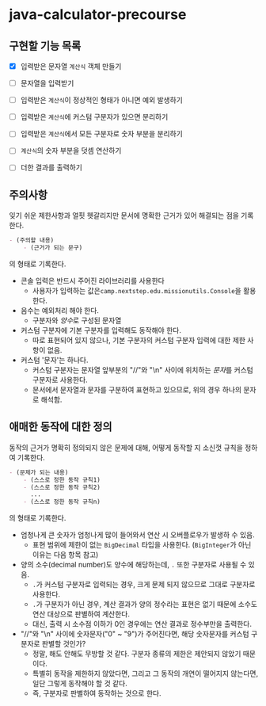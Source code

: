 # java-calculator-precourse

## 구현할 기능 목록

- [x] 입력받은 문자열 `계산식` 객체 만들기
- [ ] 문자열을 입력받기
- [ ] 입력받은 `계산식`이 정상적인 형태가 아니면 예외 발생하기
- [ ] 입력받은 `계산식`에 커스텀 구분자가 있으면 분리하기
- [ ] 입력받은 `계산식`에서 모든 구분자로 숫자 부분을 분리하기
- [ ] `계산식`의 숫자 부분을 덧셈 연산하기
- [ ] 더한 결과를 출력하기


## 주의사항
잊기 쉬운 제한사항과 얼핏 헷갈리지만 문서에 명확한 근거가 있어 해결되는 점을 기록한다.  
```markdown
- (주의할 내용)
    - (근거가 되는 문구)
```
의 형태로 기록한다.  

- 콘솔 입력은 반드시 주어진 라이브러리를 사용한다
  - 사용자가 입력하는 값은`camp.nextstep.edu.missionutils.Console`을 활용한다.
- 음수는 예외처리 해야 한다.
  - 구분자와 *양수*로 구성된 문자열
- 커스텀 구분자에 기본 구분자를 입력해도 동작해야 한다.
  - 따로 표현되어 있지 않으나, 기본 구분자의 커스텀 구분자 입력에 대한 제한 사항이 없음.
- 커스텀 '문자'는 하나다.
  - 커스텀 구분자는 문자열 앞부분의 "//"와 "\n" 사이에 위치하는 *문자*를 커스텀 구분자로 사용한다.
  - 문서에서 문자열과 문자를 구분하여 표현하고 있으므로, 위의 경우 하나의 문자로 해석함.

## 애매한 동작에 대한 정의
동작의 근거가 명확히 정의되지 않은 문제에 대해, 어떻게 동작할 지 소신껏 규칙을 정하여 기록한다.  
```markdown
- (문제가 되는 내용)
    - (스스로 정한 동작 규칙1)
    - (스스로 정한 동작 규칙2)
      ...
    - (스스로 정한 동작 규칙n)
```
의 형태로 기록한다.

- 엄청나게 큰 숫자가 엄청나게 많이 들어와서 연산 시 오버플로우가 발생하 수 있음.
  - 표현 범위에 제한이 없는 `BigDecimal` 타입을 사용한다. (`BigInteger`가 아닌 이유는 다음 항목 참고)
- 양의 소수(decimal number)도 양수에 해당하는데, `.` 또한 구분자로 사용될 수 있음.
  - `.`가 커스텀 구분자로 입력되는 경우, 크게 문제 되지 않으므로 그대로 구분자로 사용한다.
  - `.`가 구분자가 아닌 경우, 계산 결과가 양의 정수라는 표현은 없기 때문에 소수도 연산 대상으로 판별하여 계산한다. 
  - 대신, 출력 시 소수점 이하가 0인 경우에는 연산 결과로 정수부만을 출력한다.
- "//"와 "\n" 사이에 숫자문자("0" ~ "9")가 주어진다면, 해당 숫자문자를 커스텀 구분자로 판별할 것인가?
  - 정말, 해도 안해도 무방할 것 같다. 구분자 종류의 제한은 제안되지 않았기 때문이다.
  - 특별히 동작을 제한하지 않았다면, 그리고 그 동작의 개연이 떨어지지 않는다면, 일단 그렇게 동작해야 할 것 같다.
  - 즉, 구분자로 판별하여 동작하는 것으로 한다.